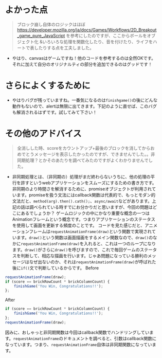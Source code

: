 # よかった点
> ブロック崩し自体のロジックはほぼ https://developer.mozilla.org/ja/docs/Games/Workflows/2D_Breakout_game_pure_JavaScript  を参考にしたのですが、ここからボールをオブジェクト化 &いろいろな処理を関数化したり、音を付けたり、ライフをハートで表したりする点を工夫しました。
- やはり、canvasはゲームですね！他のコードを参考するのは全然OKです。それに加えて自分のオリジナルティの部分を追加できるのはグッドです！

# さらによくするために
- やはりバグが残っていますね。一番気になるのは`finishgame()`の後にどんな動作もないので、alertは無限に出てきます。下記のように直せば、このバグも解消されるはずです。試してみて下さい！

# その他のアドバイス
> 全消しした時、scoreをカウントアップ+最後のブロックを消してからおめでとうメッセージを表示したかったのですが、できませんでした。。非同期処理？とかそのあたりを調べてみたのですがよくわかりませんでした。
- 非同期処理とは、（非同期の）処理がまだ終わらないうちに、他の処理の平行を許すというwebアプリケーションをスムーズにするための書き方です。非同期のより時間さを解消するために、promiseオブジェクトが利用されています。promiseを扱う文法にはcallback関数は代表的で、もっとモダン的文法だと、`method(arg).then().cath();`、`async/await`などがあります。上記の話は調べられている時すでにお分かりだと思いますが、今回の問題はどこにあるでしょうか？
ゲームロジックの中にかなり重要な概念の一つはAnimationフレームという概念です。つまりアプリケーションのステータスを使用して画面を更新する頻度のことです。
コードを見た感じだと、アニメーションフレームは`requestAnimationFrame(draw)`という関数で実現されています。`draw()`という関数は画面描画をするメイン関数なので、`draw()`のなかに`requestAnimationFrame(draw)`を入れると、これは一つのループになります。`draw()`がさらに`draw()`を呼びますので、これで毎回ゲームのステータスを判断して、相応な描画を行います。じゃあ問題になっている勝利のメッセージはなぜ出ないのか、それは`requestAnimationFrame(draw)`が呼ばれた後に`if()`文で判断しているからです。
Before
```js
requestAnimationFrame(draw);
if (score == brickRowCount * brickColumnCount) {
    finishGame('You Win, Congratulations!!');
};
```
After
```js
if (score == brickRowCount * brickColumnCount) {
    finishGame('You Win, Congratulations!!');
};
requestAnimationFrame(draw);
```
因みに、おしゃっと非同期関数は今回はcallback関数でハンドリングしています。`requestAnimationFrame`のドキュメントを調べると、引数はcallback関数になっています。つまり、`requestAnimationFrame`自体は非同期関数になっています。

